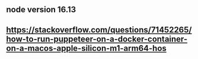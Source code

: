 ## node version 16.13

## https://stackoverflow.com/questions/71452265/how-to-run-puppeteer-on-a-docker-container-on-a-macos-apple-silicon-m1-arm64-hos
